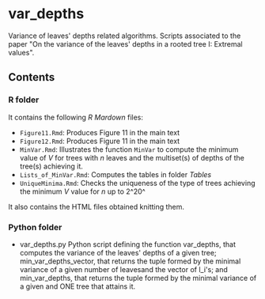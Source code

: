 # var_depths
Variance of leaves' depths related algorithms. Scripts associated to the paper "On the variance of the leaves' depths
in a rooted tree I: Extremal values".

## Contents

### R folder

It contains the following *R Mardown* files:

* `Figure11.Rmd`: Produces Figure 11 in the main text
* `Figure12.Rmd`: Produces Figure 11 in the main text
* `MinVar.Rmd`: Illustrates the function `MinVar` to compute the minimum value of $V$ for trees with $n$ leaves and the multiset(s) of depths of the tree(s) achieving it.
* `Lists_of_MinVar.Rmd`: Computes the tables in folder *Tables*
* `UniqueMinima.Rmd`: Checks the uniqueness of the type of trees achieving the minimum $V$ value for $n$ up to 2^20^

It also contains the HTML files obtained knitting them.

### Python folder
- var_depths.py Python script defining the function var_depths, that computes the variance of the leaves' depths of
a given tree; min_var_depths_vector, that returns the tuple formed by the minimal variance of a given number of
leavesand the vector of l_i's;     and min_var_depths, that returns the tuple formed by the minimal variance of a
given and ONE tree that attains it.
